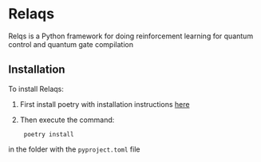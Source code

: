 
# Relaqs
Relqs is a Python framework for doing reinforcement learning for quantum control and quantum gate compilation 


## Installation

To install Relaqs:

1. First install poetry with installation instructions [here](https://python-poetry.org/docs/)

2. Then execute the command: 

        poetry install

in the folder with the `pyproject.toml` file



